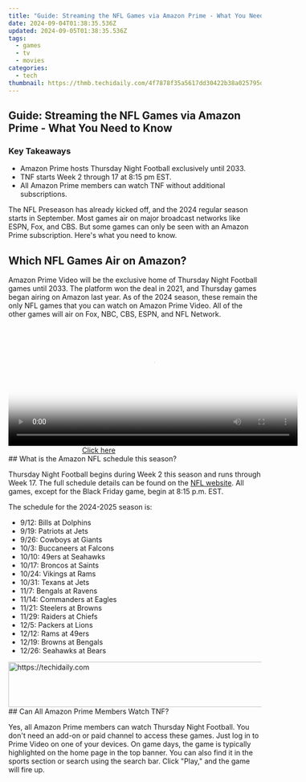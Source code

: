 ```yaml
---
title: "Guide: Streaming the NFL Games via Amazon Prime - What You Need to Know"
date: 2024-09-04T01:38:35.536Z
updated: 2024-09-05T01:38:35.536Z
tags:
  - games
  - tv
  - movies
categories:
  - tech
thumbnail: https://thmb.techidaily.com/4f7878f35a5617dd30422b38a025795d7b590bfdd2ba7a274f89a9a6584223ab.jpg
---
```


## Guide: Streaming the NFL Games via Amazon Prime - What You Need to Know

### Key Takeaways

* Amazon Prime hosts Thursday Night Football exclusively until 2033.
* TNF starts Week 2 through 17 at 8:15 pm EST.
* All Amazon Prime members can watch TNF without additional subscriptions.

 The NFL Preseason has already kicked off, and the 2024 regular season starts in September. Most games air on major broadcast networks like ESPN, Fox, and CBS. But some games can only be seen with an Amazon Prime subscription. Here's what you need to know.

##  Which NFL Games Air on Amazon?

 Amazon Prime Video will be the exclusive home of Thursday Night Football games until 2033\. The platform won the deal in 2021, and Thursday games began airing on Amazon last year. As of the 2024 season, these remain the only NFL games that you can watch on Amazon Prime Video. All of the other games will air on Fox, NBC, CBS, ESPN, and NFL Network.

<!-- affiliate ads begin -->
<span id="1982456">
					<video width="576" height="240" style="cursor:pointer"
           poster="//a.impactradius-go.com/display-clicktoplayimage/1982456.png"
           onclick="if(!this.playClicked){this.play();this.setAttribute('controls',true);this.playClicked=true;}">
	   <source src="//a.impactradius-go.com/display-ad/22993-1982456">
	   <img src="//a.impactradius-go.com/display-clicktoplayimage/1982456.png" style="border: none; height: 100%; width: 100%; object-fit: contain">
	</video>
	<div style="width:360px;text-align:center"><a href="javascript:window.open(decodeURIComponent('https%3A%2F%2Fhomestyler.sjv.io%2Fc%2F5597632%2F1982456%2F22993'), '_blank');void(0);">Click here</a></div>
</span>
<img height="0" width="0" src="https://imp.pxf.io/i/5597632/1982456/22993" style="position:absolute;visibility:hidden;" border="0" />
<!-- affiliate ads end -->
##  What is the Amazon NFL schedule this season?

 Thursday Night Football begins during Week 2 this season and runs through Week 17\. The full schedule details can be found on the [NFL website](https://www.nfl.com/schedules/thursday-night-football/). All games, except for the Black Friday game, begin at 8:15 p.m. EST.

 The schedule for the 2024-2025 season is:

* 9/12: Bills at Dolphins
* 9/19: Patriots at Jets
* 9/26: Cowboys at Giants
* 10/3: Buccaneers at Falcons
* 10/10: 49ers at Seahawks
* 10/17: Broncos at Saints
* 10/24: Vikings at Rams
* 10/31: Texans at Jets
* 11/7: Bengals at Ravens
* 11/14: Commanders at Eagles
* 11/21: Steelers at Browns
* 11/29: Raiders at Chiefs
* 12/5: Packers at Lions
* 12/12: Rams at 49ers
* 12/19: Browns at Bengals
* 12/26: Seahawks at Bears

<!-- affiliate ads begin -->
<a href="https://appsumo.8odi.net/c/5597632/2087395/7443" target="_top" id="2087395">
  <img src="//a.impactradius-go.com/display-ad/7443-2087395" border="0" alt="https://techidaily.com" width="728" height="90"/>
</a>
<img height="0" width="0" src="https://appsumo.8odi.net/i/5597632/2087395/7443" style="position:absolute;visibility:hidden;" border="0" />
<!-- affiliate ads end -->
##  Can All Amazon Prime Members Watch TNF?

 Yes, all Amazon Prime members can watch Thursday Night Football. You don't need an add-on or paid channel to access these games. Just log in to Prime Video on one of your devices. On game days, the game is typically highlighted on the home page in the top banner. You can also find it in the sports section or search using the search bar. Click "Play," and the game will fire up.

<ins class="adsbygoogle"
     style="display:block"
     data-ad-format="autorelaxed"
     data-ad-client="ca-pub-7571918770474297"
     data-ad-slot="1223367746"></ins>



<ins class="adsbygoogle"
     style="display:block"
     data-ad-client="ca-pub-7571918770474297"
     data-ad-slot="8358498916"
     data-ad-format="auto"
     data-full-width-responsive="true"></ins>


